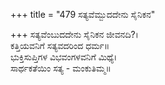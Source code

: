 +++
title = "479 ಸತ್ಯವೆಮ್ಬುದದೇನು ಸೈನಿಕನ"

+++
ಸತ್ಯವೆಂಬುದದೇನು ಸೈನಿಕನ ಜೀವನದಿ?।  
ಕತ್ತಿಯವನಿಗೆ ಸತ್ಯವದರಿಂದ ಧರ್ಮ॥  
ಭುಕ್ತಿಸುಪ್ತಿಗಳ ವಿಭವಂಗಳವನಿಗೆ ಮಿಥ್ಯೆ।  
ಸಾರ್ಥಕತೆಯಿಂ ಸತ್ಯ - ಮಂಕುತಿಮ್ಮ॥  
